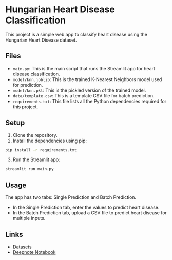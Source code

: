 # Hungarian Heart Disease Classification
This project is a simple web app to classify heart disease using the Hungarian Heart Disease dataset.

## Files
- `main.py`: This is the main script that runs the Streamlit app for heart disease classification.
- `model/knn.joblib`: This is the trained K-Nearest Neighbors model used for prediction.
- `model/knn.pkl`: This is the pickled version of the trained model.
- `data/template.csv`: This is a template CSV file for batch prediction.
- `requirements.txt`: This file lists all the Python dependencies required for this project.

## Setup
1. Clone the repository.
2. Install the dependencies using pip:
```bash
pip install -r requirements.txt
```
3. Run the Streamlit app:
```bash
streamlit run main.py
```

## Usage
The app has two tabs: Single Prediction and Batch Prediction.
- In the Single Prediction tab, enter the values to predict heart disease.
- In the Batch Prediction tab, upload a CSV file to predict heart disease for multiple inputs.

## Links
- [Datasets](https://archive.ics.uci.edu/dataset/45/heart+disease)
- [Deepnote Notebook](https://deepnote.com/@hiskia/Heart-Disease-BK-4e521e1d-c937-48e4-b4ad-584bf559f6c4)

